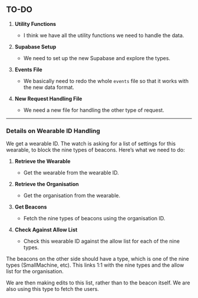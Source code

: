 ## TO-DO

1. **Utility Functions**

   - I think we have all the utility functions we need to handle the data.

2. **Supabase Setup**

   - We need to set up the new Supabase and explore the types.

3. **Events File**

   - We basically need to redo the whole `events` file so that it works with the new data format.

4. **New Request Handling File**
   - We need a new file for handling the other type of request.

---

### Details on Wearable ID Handling

We get a wearable ID. The watch is asking for a list of settings for this wearable, to block the nine types of beacons. Here’s what we need to do:

1. **Retrieve the Wearable**

   - Get the wearable from the wearable ID.

2. **Retrieve the Organisation**

   - Get the organisation from the wearable.

3. **Get Beacons**

   - Fetch the nine types of beacons using the organisation ID.

4. **Check Against Allow List**
   - Check this wearable ID against the allow list for each of the nine types.

The beacons on the other side should have a type, which is one of the nine types (SmallMachine, etc). This links 1:1 with the nine types and the allow list for the organisation.

We are then making edits to this list, rather than to the beacon itself. We are also using this type to fetch the users.
